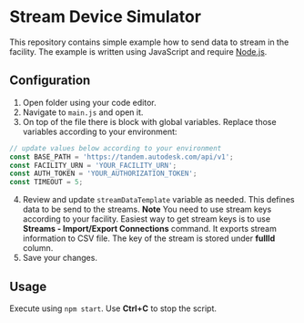 # Stream Device Simulator
This repository contains simple example how to send data to stream in the facility. The example is written using JavaScript and require [Node.js](https://nodejs.org/en).

## Configuration
1. Open folder using your code editor.
2. Navigate to `main.js` and open it.
3. On top of the file there is block with global variables. Replace those variables according to your environment:
  ``` js
  // update values below according to your environment
  const BASE_PATH = 'https://tandem.autodesk.com/api/v1';
  const FACILITY_URN = 'YOUR_FACILITY_URN';
  const AUTH_TOKEN = 'YOUR_AUTHORIZATION_TOKEN';
  const TIMEOUT = 5;
  ```
4. Review and update `streamDataTemplate` variable as needed. This defines data to be send to the streams.
   **Note** You need to use stream keys according to your facility. Easiest way to get stream keys is to use **Streams - Import/Export Connections** command. It exports stream information to CSV file. The key of the stream is stored under **fullId** column.
5. Save your changes.

## Usage
Execute using `npm start`. Use **Ctrl+C** to stop the script.
